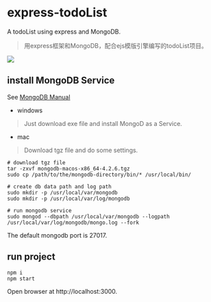 # express-todoList

A todoList using express and MongoDB.

> 用express框架和MongoDB，配合ejs模版引擎编写的todoList项目。

<img src="https://ftp.bmp.ovh/imgs/2021/07/e42d0dc481b9809a.png">

## install MongoDB Service
See [MongoDB Manual](https://docs.mongodb.com/manual/administration/install-community/)
- windows
> Just download exe file and install MongoD as a Service.
- mac
> Download tgz file and do some settings.
```shell
# download tgz file
tar -zxvf mongodb-macos-x86_64-4.2.6.tgz
sudo cp /path/to/the/mongodb-directory/bin/* /usr/local/bin/

# create db data path and log path
sudo mkdir -p /usr/local/var/mongodb
sudo mkdir -p /usr/local/var/log/mongodb

# run mongodb service
sudo mongod --dbpath /usr/local/var/mongodb --logpath /usr/local/var/log/mongodb/mongo.log --fork
```
The default mongodb port is 27017.

## run project
```shell
npm i
npm start
```
Open browser at http://localhost:3000.
